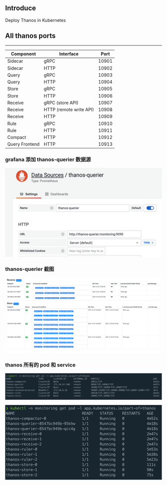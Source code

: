 ## Introduce
Deploy Thanos in Kubernetes

## All thanos ports

---

| Component      | Interface               | Port  |
| -------------- | ----------------------- | ----- |
| Sidecar        | gRPC                    | 10901 |
| Sidecar        | HTTP                    | 10902 |
| Query          | gRPC                    | 10903 |
| Query          | HTTP                    | 10904 |
| Store          | gRPC                    | 10905 |
| Store          | HTTP                    | 10906 |
| Receive        | gRPC (store API)        | 10907 |
| Receive        | HTTP (remote write API) | 10908 |
| Receive        | HTTP                    | 10909 |
| Rule           | gRPC                    | 10910 |
| Rule           | HTTP                    | 10911 |
| Compact        | HTTP                    | 10912 |
| Query Frontend | HTTP                    | 10913 |



### grafana 添加 thanos-querier 数据源

<img src="doc/pics/grafana_add-thanos-querier.png" alt="grafana_add-thanos-querier" style="zoom:50%;" />



### thanos-querier 截图

<img src="doc/pics/thanos-query_stores.png" alt="thanos-query_stores" style="zoom:50%;" />

### thanos 所有的 pod 和 service

![all-thanos-service](doc/pics/all-thanos-service.png)

![all-thanos-pod](doc/pics/all-thanos-pod.png)

